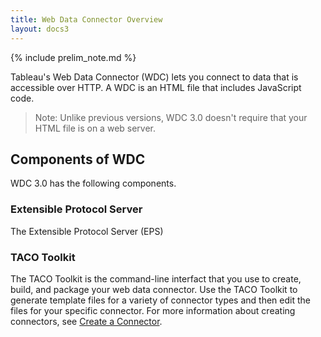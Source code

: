 ```yaml
---
title: Web Data Connector Overview
layout: docs3
---
```

{% include prelim_note.md %}

Tableau's Web Data Connector (WDC) lets you connect to data that is accessible over HTTP. A WDC is an HTML file that includes JavaScript code.

> Note: Unlike previous versions, WDC 3.0 doesn't require that your HTML file is on a web server.

## Components of WDC
WDC 3.0 has the following components.

### Extensible Protocol Server
The Extensible Protocol Server (EPS) 

### TACO Toolkit
The TACO Toolkit is the command-line interfact that you use to create, build, and package your web data connector. Use the TACO Toolkit to generate template files for a variety of connector types and then edit the files for your specific connector. For more  information about creating connectors, see [Create a Connector](wdc_create_connector.md).